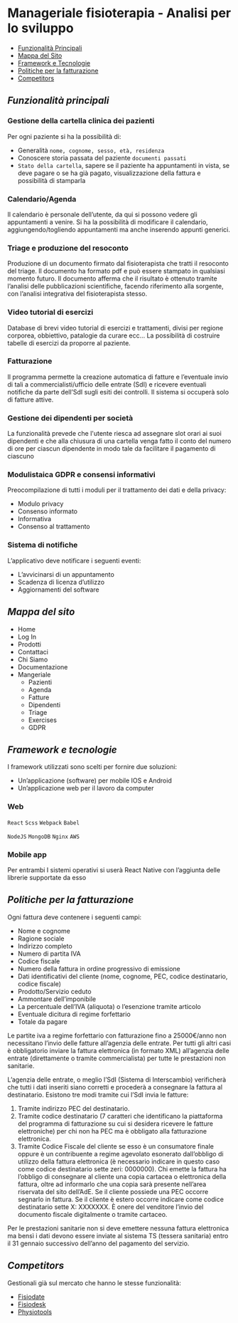# Manageriale fisioterapia - Analisi per lo sviluppo

- [Funzionalità Principali](#funzionalità-principali)
- [Mappa del Sito](#mappa-del-sito)
- [Framework e Tecnologie](#framework-e-tecnologie)
- [Politiche per la fatturazione](#politiche-per-la-fatturazione)
- [Competitors](#competitors)

## *Funzionalità principali*

### **Gestione della cartella clinica dei pazienti**

Per ogni paziente si ha la possibilità di:

- Generalità `nome, cognome, sesso, età, residenza`
- Conoscere storia passata del paziente `documenti passati`
- `Stato della cartella`, sapere se il paziente ha appuntamenti in vista, se deve pagare o se ha già pagato, visualizzazione della fattura e possibilità di stamparla

### **Calendario/Agenda**

Il calendario è personale dell’utente, da qui si possono vedere gli appuntamenti a venire.
Si ha la possibilità di modificare il calendario, aggiungendo/togliendo appuntamenti ma anche inserendo appunti generici.

### **Triage e produzione del resoconto**

Produzione di un documento firmato dal fisioterapista che tratti il resoconto del triage.
Il documento ha formato pdf e può essere stampato in qualsiasi momento futuro.
Il documento afferma che il risultato è ottenuto tramite l’analisi delle pubblicazioni scientifiche, facendo riferimento alla sorgente, con l’analisi integrativa del fisioterapista stesso.

### **Video tutorial di esercizi**

Database di brevi video tutorial di esercizi e trattamenti, divisi per regione corporea, obbiettivo, patalogie da curare ecc...
La possibilità di costruire tabelle di esercizi da proporre al paziente.

### **Fatturazione**

Il programma permette la creazione automatica di fatture e l’eventuale invio di tali a commercialisti/ufficio delle entrate (SdI) e ricevere eventuali notifiche da parte dell’SdI sugli esiti dei controlli.
Il sistema si occuperà solo di fatture attive.

### **Gestione dei dipendenti per società**

La funzionalità prevede che l'utente riesca ad assegnare slot orari ai suoi dipendenti e che alla chiusura di una cartella venga fatto il conto del numero di
ore per ciascun dipendente in modo tale da facilitare il pagamento di ciascuno

### **Modulistaica GDPR e consensi informativi**

Preocompilazione di tutti i moduli per il trattamento dei dati e della privacy:

- Modulo privacy
- Consenso informato
- Informativa
- Consenso al trattamento

### **Sistema di notifiche**

L’applicativo deve notificare i seguenti eventi:

- L’avvicinarsi di un appuntamento
- Scadenza di licenza d’utilizzo
- Aggiornamenti del software

## *Mappa del sito*

- Home
- Log In
- Prodotti
- Contattaci
- Chi Siamo
- Documentazione
- Mangeriale
  - Pazienti
  - Agenda
  - Fatture
  - Dipendenti
  - Triage
  - Exercises
  - GDPR


## *Framework e tecnologie*

I framework utilizzati sono scelti per fornire due soluzioni:

- Un’applicazione (software) per mobile IOS e Android
- Un’applicazione web per il lavoro da computer

### **Web**


`React` `Scss` `Webpack` `Babel`

`NodeJS` `MongoDB` `Nginx` `AWS`

### **Mobile app**

Per entrambi I sistemi operativi si userà React Native con l’aggiunta delle librerie supportate da esso

## *Politiche per la fatturazione*

Ogni fattura deve contenere i seguenti campi:

- Nome e cognome
- Ragione sociale
- Indirizzo completo
- Numero di partita IVA
- Codice fiscale
- Numero della fattura in ordine progressivo di emissione
- Dati identificativi del cliente (nome, cognome, PEC, codice destinatario, codice fiscale)
- Prodotto/Servizio ceduto
- Ammontare dell’imponibile
- La percentuale dell’IVA (aliquota) o l’esenzione tramite articolo
- Eventuale dicitura di regime forfettario
- Totale da pagare

Le partite iva a regime forfettario con fatturazione fino a 25000€/anno non necessitano l’invio delle fatture all’agenzia delle entrate.
Per tutti gli altri casi è obbligatorio inviare la fattura elettronica (in formato XML) all’agenzia delle entrate (direttamente o tramite commercialista) per tutte le prestazioni non sanitarie.

L’agenzia delle entrate, o meglio l’SdI (Sistema di Interscambio) verificherà che tutti i dati inseriti siano corretti e procederà a consegnare la fattura al destinatario.
Esistono tre modi tramite cui l’SdI invia le fatture:

1. Tramite indirizzo PEC del destinatario.
2. Tramite codice destinatario (7 caratteri che identificano la piattaforma del programma di fatturazione su cui si desidera ricevere le fatture elettroniche) per chi non ha PEC ma è obbligato alla fatturazione elettronica.
3. Tramite Codice Fiscale del cliente se esso è un consumatore finale oppure è un contribuente a regime agevolato esonerato dall’obbligo di utilizzo della fattura elettronica (è necessario indicare in questo caso come codice destinatario sette zeri: 0000000). Chi emette la fattura ha l’obbligo di consegnare al cliente una copia cartacea o elettronica della fattura, oltre ad informarlo che una copia sarà presente nell’area riservata del sito dell’AdE. Se il cliente possiede una PEC occorre segnarlo in fattura. Se il cliente è estero occorre indicare come codice destinatario sette X: XXXXXXX. È onere del venditore l’invio del documento fiscale digitalmente o tramite cartaceo.

Per le prestazioni sanitarie non si deve emettere nessuna fattura elettronica ma bensì i dati devono essere inviate al sistema TS (tessera sanitaria) entro il 31 gennaio successivo dell’anno del pagamento del servizio.

## *Competitors*

Gestionali già sul mercato che hanno le stesse funzionalità:

- [Fisiodate](https://www.fisiodate.com/web/)
- [Fisiodesk](https://fisioterapistafacile.it/)
- [Physiotools](https://www.physiotools.com/)
